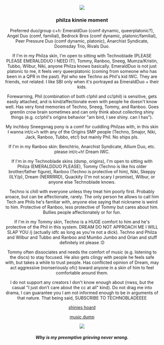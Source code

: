 <div align="center">
  <img src="https://64.media.tumblr.com/cf1b7ce2dbd721ba6aa18e56475bbe12/a1b47f847a7dc038-37/s400x600/49e035a947b42937c6d9d626f6e6418b37dab67c.gifv">
</div>

<h3><p align="center">philza kinnie moment</p></h3>

<p align="center">Preferred duo/group c+h: EmeraldDuo (comf dynamic, queerplatonic?), Angel Duo (comf, familial), Bedrock Bros (comf dynamic, platonic/familial), Peer Pressure Duo (comf dynamic, platonic), Anarchist Syndicate, Doomsday Trio, Rivals Duo.</p>

<p align="center">If I'm in my Philza skin, I'm open to sitting with Technoblade (PLEASE PLEASE EMERALDDUO I NEED IT), Tommy, Ranboo, Sneeg, Mumza/Kristin, Tubbo, Wilbur, Niki, anyone Philza knows basically. EmeraldDuo is not just platonic to me, it feels very queerplatonic (coming from someone who has been in a QPR in the past). Ppl who see Techno as Phil's kid IWC. They are friends, not related. I like SBI only when it's portrayed as EmeraldDuo + their kids.</p>
<p align="center">Forewarning, Phil (combination of both c!phil and cc!phil) is sensitive, gets easily attached, and is kind/affectionate even with people he doesn't know well. Has very fond memories of Techno, Sneeg, Tommy, and Ranboo. Goes gremlin crow brain sometimes and can only think about collecting shiny things (e.g. cc!phil's origins behavior "am bird, I see shiny. can I has").</p>
<p align="center">My inchboy Sneegsnag pony is a comf for cuddling Philzas with, in this skin I wanna int/c+h with any of the Origins SMP people (Techno, Smajor, Niki, Jack, Ranboo, Tubbo, etc!) but mainly Phil. No ships pls.</p>
<p align="center">If I'm in my Ranboo skin: Benchtrio, Anarchist Syndicate, Allium Duo, etc. please int/c+h! Dream IWC.</p>
<p align="center">If I'm in my Technoblade skins (dsmp, origins), I'm open to sitting with Philza (EMERALDDUO PLEASE), Tommy (Techno is like his older brother/father figure), Ranboo (Techno is protective of him), Niki, Skeppy (ILY/p), Dream (NERRRRD), Quackity (I'm not scary I promise), Wilbur, or anyone else Technoblade knows.</p>
<p align="center">Techno is chill with everyone unless they treat him poorly first. Probably aroace, but can be affectionate, rarely. The only person he allows to call him Tech are Phils he's familiar with, anyone else saying that nickname is weird to him. Protective of Ranboo, less protective of Tommy but cares about him. Bullies people affectionately or for fun.</p>
<p align="center">If I'm in my Tommy skin, Techno is a HUGE comfort to him and he's protective of the Phil in this system. DREAM DO NOT APPROACH ME I WILL SLAP YOU /j (actually idfc as long as you're not a dick). Techno and Philza and Wilbur and Tubbo and Ranboo and Mumbo Jumbo and Grian and stuff definitely int please :D</p>
<p align="center">Tommy often dissociates and needs the comfort of music (e.g. listening to the discs) to stay focused. He also gets clingy with people he feels safe with, but takes a while to trust people. Has conflicted opinion of Dream, may act aggressive (nonseriously ofc) toward anyone in a skin of him to feel comfortable around them.</p>

<p align="center">I do not support any creators I don't know enough about (nwss, but the casual "I just don't care about the cc at all" kind). Do not drag me into drama, I can guarantee you I am not informed enough to be in arguments of that nature. That being said, SUBSCRIBE TO TECHNOBLADEEEE</p>

<p align="center">
<a href="https://rentry.co/philzasblinkies">shinies hoard</a>
</p>
<p align="center">
<a href="https://facetsystem.straw.page">music dump</a>
</p>

<div align="center">
  <img src="https://64.media.tumblr.com/e2e6374eb112d0e61c7a58bacf94ae3f/7edf6bb92b5e182e-d9/s250x400/88a89552c29c1fc477b152dcc3f92ed8f11a1a60.gifv">
</div>

<h4><p align="center"><I>Why is my preemptive grieving never wrong.</I></p></h4>
